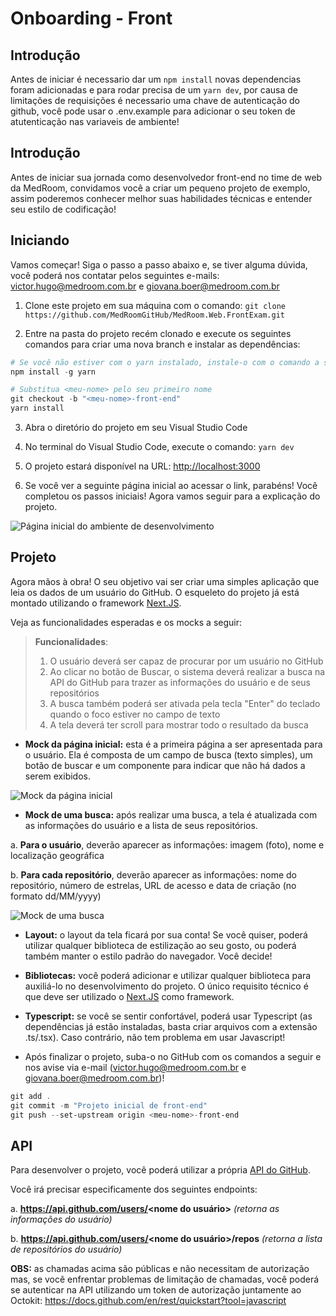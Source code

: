 # Onboarding - Front

## Introdução

Antes de iniciar é necessario dar um ``npm install`` novas dependencias foram adicionadas e para rodar precisa de um ```yarn dev```, por causa de limitações de requisições é necessario uma chave de autenticação do github, você pode usar o .env.example para adicionar o seu token de atutenticação nas variaveis de ambiente!


## Introdução

Antes de iniciar sua jornada como desenvolvedor front-end no time de web da MedRoom, convidamos você a criar um pequeno projeto de exemplo, assim poderemos conhecer melhor suas habilidades técnicas e entender seu estilo de codificação!

## Iniciando

Vamos começar! Siga o passo a passo abaixo e, se tiver alguma dúvida, você poderá nos contatar pelos seguintes e-mails: victor.hugo@medroom.com.br e giovana.boer@medroom.com.br

1. Clone este projeto em sua máquina com o comando: `git clone https://github.com/MedRoomGitHub/MedRoom.Web.FrontExam.git`

2. Entre na pasta do projeto recém clonado e execute os seguintes comandos para criar uma nova branch e instalar as dependências:

```powershell
# Se você não estiver com o yarn instalado, instale-o com o comando a seguir
npm install -g yarn

# Substitua <meu-nome> pelo seu primeiro nome
git checkout -b "<meu-nome>-front-end"
yarn install
```

3. Abra o diretório do projeto em seu Visual Studio Code

4. No terminal do Visual Studio Code, execute o comando: `yarn dev`

5. O projeto estará disponível na URL: [http://localhost:3000](http://localhost:3000)

6. Se você ver a seguinte página inicial ao acessar o link, parabéns! Você completou os passos iniciais! Agora vamos seguir para a explicação do projeto.

![Página inicial do ambiente de desenvolvimento](docs/img/pag_inicial.jpg)

## Projeto

Agora mãos à obra! O seu objetivo vai ser criar uma simples aplicação que leia os dados de um usuário do GitHub. O esqueleto do projeto já está montado utilizando o framework [Next.JS](https://nextjs.org/learn/foundations/about-nextjs).

Veja as funcionalidades esperadas e os mocks a seguir:

> **Funcionalidades**:
> 
> 1. O usuário deverá ser capaz de procurar por um usuário no GitHub
> 2. Ao clicar no botão de Buscar, o sistema deverá realizar a busca na API do GitHub para trazer as informações do usuário e de seus repositórios
> 3. A busca também poderá ser ativada pela tecla "Enter" do teclado quando o foco estiver no campo de texto
> 4. A tela deverá ter scroll para mostrar todo o resultado da busca


- **Mock da página inicial:** esta é a primeira página a ser apresentada para o usuário. Ela é composta de um campo de busca (texto simples), um botão de buscar e um componente para indicar que não há dados a serem exibidos.

![Mock da página inicial](docs/img/mock_pag_inicial.jpg)

- **Mock de uma busca:** após realizar uma busca, a tela é atualizada com as informações do usuário e a lista de seus repositórios.

a. **Para o usuário**, deverão aparecer as informações: imagem (foto), nome e localização geográfica

b. **Para cada repositório**, deverão aparecer as informações: nome do repositório, número de estrelas, URL de acesso e data de criação (no formato dd/MM/yyyy)

![Mock de uma busca](docs/img/mock_pag_busca.jpg)

- **Layout:** o layout da tela ficará por sua conta! Se você quiser, poderá utilizar qualquer biblioteca de estilização ao seu gosto, ou poderá também manter o estilo padrão do navegador. Você decide!

- **Bibliotecas:** você poderá adicionar e utilizar qualquer biblioteca para auxiliá-lo no desenvolvimento do projeto. O único requisito técnico é que deve ser utilizado o [Next.JS](https://nextjs.org/learn/foundations/about-nextjs) como framework.

- **Typescript:** se você se sentir confortável, poderá usar Typescript (as dependências já estão instaladas, basta criar arquivos com a extensão .ts/.tsx). Caso contrário, não tem problema em usar Javascript!

- Após finalizar o projeto, suba-o no GitHub com os comandos a seguir e nos avise via e-mail (victor.hugo@medroom.com.br e giovana.boer@medroom.com.br)!

```powershell
git add .
git commit -m "Projeto inicial de front-end"
git push --set-upstream origin <meu-nome>-front-end
```

## API

Para desenvolver o projeto, você poderá utilizar a própria [API do GitHub](https://docs.github.com/en/rest/guides/getting-started-with-the-rest-api).

Você irá precisar especificamente dos seguintes endpoints:

a. **https://api.github.com/users/<nome do usuário>** *(retorna as informações do usuário)*

b. **https://api.github.com/users/<nome do usuário>/repos** *(retorna a lista de repositórios do usuário)*

**OBS:** as chamadas acima são públicas e não necessitam de autorização mas, se você enfrentar problemas de limitação de chamadas, você poderá se autenticar na API utilizando um token de autorização juntamente ao Octokit: https://docs.github.com/en/rest/quickstart?tool=javascript

